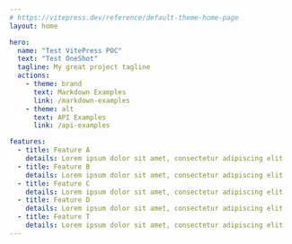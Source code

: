 ```yaml
---
# https://vitepress.dev/reference/default-theme-home-page
layout: home

hero:
  name: "Test VitePress POC"
  text: "Test OneShot"
  tagline: My great project tagline
  actions:
    - theme: brand
      text: Markdown Examples
      link: /markdown-examples
    - theme: alt
      text: API Examples
      link: /api-examples

features:
  - title: Feature A
    details: Lorem ipsum dolor sit amet, consectetur adipiscing elit
  - title: Feature B
    details: Lorem ipsum dolor sit amet, consectetur adipiscing elit
  - title: Feature C
    details: Lorem ipsum dolor sit amet, consectetur adipiscing elit
  - title: Feature D
    details: Lorem ipsum dolor sit amet, consectetur adipiscing elit
  - title: Feature T
    details: Lorem ipsum dolor sit amet, consectetur adipiscing elit
---
```


